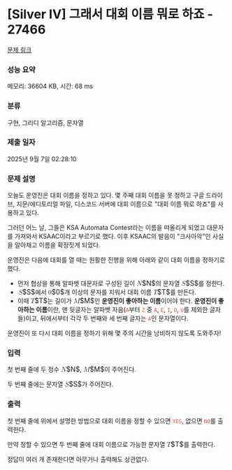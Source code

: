 # [Silver IV] 그래서 대회 이름 뭐로 하죠 - 27466 

[문제 링크](https://www.acmicpc.net/problem/27466) 

### 성능 요약

메모리: 36604 KB, 시간: 68 ms

### 분류

구현, 그리디 알고리즘, 문자열

### 제출 일자

2025년 9월 7일 02:28:10

### 문제 설명

<p>오늘도 운영진은 대회 이름을 정하고 있다. 몇 주째 대회 이름을 못 정하고 구글 드라이브, 지문/에디토리얼 파일, 디스코드 서버에 대회 이름으로 "대회 이름 뭐로 하죠"를 사용하고 있다.</p>

<p>그러던 어느 날, 그들은 KSA Automata Contest라는 이름을 떠올리게 되었고 대문자를 가져와서 KSAAC이라고 부르기로 했다. 이후 KSAAC의 발음이 "크사아악"인 사실을 알아채고 이름을 확정짓게 되었다.</p>

<p>운영진은 다음에 대회를 열 때는 원활한 진행을 위해 아래와 같이 대회 이름을 정하기로 했다.</p>

<ul>
	<li>먼저 협상을 통해 알파벳 대문자로 구성된 길이 <mjx-container class="MathJax" jax="CHTML" style="font-size: 109%; position: relative;"><mjx-math class="MJX-TEX" aria-hidden="true"><mjx-mi class="mjx-i"><mjx-c class="mjx-c1D441 TEX-I"></mjx-c></mjx-mi></mjx-math><mjx-assistive-mml unselectable="on" display="inline"><math xmlns="http://www.w3.org/1998/Math/MathML"><mi>N</mi></math></mjx-assistive-mml><span aria-hidden="true" class="no-mathjax mjx-copytext">$N$</span></mjx-container>의 문자열 <mjx-container class="MathJax" jax="CHTML" style="font-size: 109%; position: relative;"><mjx-math class="MJX-TEX" aria-hidden="true"><mjx-mi class="mjx-i"><mjx-c class="mjx-c1D446 TEX-I"></mjx-c></mjx-mi></mjx-math><mjx-assistive-mml unselectable="on" display="inline"><math xmlns="http://www.w3.org/1998/Math/MathML"><mi>S</mi></math></mjx-assistive-mml><span aria-hidden="true" class="no-mathjax mjx-copytext">$S$</span></mjx-container>를 정한다.</li>
	<li><mjx-container class="MathJax" jax="CHTML" style="font-size: 109%; position: relative;"> <mjx-math class="MJX-TEX" aria-hidden="true"><mjx-mi class="mjx-i"><mjx-c class="mjx-c1D446 TEX-I"></mjx-c></mjx-mi></mjx-math><mjx-assistive-mml unselectable="on" display="inline"><math xmlns="http://www.w3.org/1998/Math/MathML"><mi>S</mi></math></mjx-assistive-mml><span aria-hidden="true" class="no-mathjax mjx-copytext">$S$</span></mjx-container>에서 <mjx-container class="MathJax" jax="CHTML" style="font-size: 109%; position: relative;"><mjx-math class="MJX-TEX" aria-hidden="true"><mjx-mn class="mjx-n"><mjx-c class="mjx-c30"></mjx-c></mjx-mn></mjx-math><mjx-assistive-mml unselectable="on" display="inline"><math xmlns="http://www.w3.org/1998/Math/MathML"><mn>0</mn></math></mjx-assistive-mml><span aria-hidden="true" class="no-mathjax mjx-copytext">$0$</span></mjx-container>개 이상의 문자를 지워서 대회 이름 <mjx-container class="MathJax" jax="CHTML" style="font-size: 109%; position: relative;"><mjx-math class="MJX-TEX" aria-hidden="true"><mjx-mi class="mjx-i"><mjx-c class="mjx-c1D447 TEX-I"></mjx-c></mjx-mi></mjx-math><mjx-assistive-mml unselectable="on" display="inline"><math xmlns="http://www.w3.org/1998/Math/MathML"><mi>T</mi></math></mjx-assistive-mml><span aria-hidden="true" class="no-mathjax mjx-copytext">$T$</span></mjx-container>를 만든다.</li>
	<li>이때 <mjx-container class="MathJax" jax="CHTML" style="font-size: 109%; position: relative;"><mjx-math class="MJX-TEX" aria-hidden="true"><mjx-mi class="mjx-i"><mjx-c class="mjx-c1D447 TEX-I"></mjx-c></mjx-mi></mjx-math><mjx-assistive-mml unselectable="on" display="inline"><math xmlns="http://www.w3.org/1998/Math/MathML"><mi>T</mi></math></mjx-assistive-mml><span aria-hidden="true" class="no-mathjax mjx-copytext">$T$</span></mjx-container>는 길이가 <mjx-container class="MathJax" jax="CHTML" style="font-size: 109%; position: relative;"><mjx-math class="MJX-TEX" aria-hidden="true"><mjx-mi class="mjx-i"><mjx-c class="mjx-c1D440 TEX-I"></mjx-c></mjx-mi></mjx-math><mjx-assistive-mml unselectable="on" display="inline"><math xmlns="http://www.w3.org/1998/Math/MathML"><mi>M</mi></math></mjx-assistive-mml><span aria-hidden="true" class="no-mathjax mjx-copytext">$M$</span></mjx-container>인 <strong>운영진이 좋아하는 이름</strong>이어야 한다. <strong>운영진이 좋아하는 이름</strong>이란, 맨 뒷글자는 알파벳 자음(<code><span style="color:#e74c3c;">A</span></code>부터 <code><span style="color:#e74c3c;">Z</span></code> 중 <code><span style="color:#e74c3c;">A</span></code>, <code><span style="color:#e74c3c;">E</span></code>, <code><span style="color:#e74c3c;">I</span></code>, <code><span style="color:#e74c3c;">O</span></code>, <code><span style="color:#e74c3c;">U</span></code>를 제외한 글자들)이고, 뒤에서부터 각각 두 번째와 세 번째 글자는 <code><span style="color:#e74c3c;">A</span></code>인 문자열이다.</li>
</ul>

<p>운영진이 또 다시 대회 이름을 정하기 위해 몇 주의 시간을 낭비하지 않도록 도와주자!</p>

### 입력 

 <p>첫 번째 줄에 두 정수 <mjx-container class="MathJax" jax="CHTML" style="font-size: 109%; position: relative;"><mjx-math class="MJX-TEX" aria-hidden="true"><mjx-mi class="mjx-i"><mjx-c class="mjx-c1D441 TEX-I"></mjx-c></mjx-mi></mjx-math><mjx-assistive-mml unselectable="on" display="inline"><math xmlns="http://www.w3.org/1998/Math/MathML"><mi>N</mi></math></mjx-assistive-mml><span aria-hidden="true" class="no-mathjax mjx-copytext">$N$</span></mjx-container>, <mjx-container class="MathJax" jax="CHTML" style="font-size: 109%; position: relative;"><mjx-math class="MJX-TEX" aria-hidden="true"><mjx-mi class="mjx-i"><mjx-c class="mjx-c1D440 TEX-I"></mjx-c></mjx-mi></mjx-math><mjx-assistive-mml unselectable="on" display="inline"><math xmlns="http://www.w3.org/1998/Math/MathML"><mi>M</mi></math></mjx-assistive-mml><span aria-hidden="true" class="no-mathjax mjx-copytext">$M$</span></mjx-container>이 주어진다.</p>

<p>두 번째 줄에는 문자열 <mjx-container class="MathJax" jax="CHTML" style="font-size: 109%; position: relative;"><mjx-math class="MJX-TEX" aria-hidden="true"><mjx-mi class="mjx-i"><mjx-c class="mjx-c1D446 TEX-I"></mjx-c></mjx-mi></mjx-math><mjx-assistive-mml unselectable="on" display="inline"><math xmlns="http://www.w3.org/1998/Math/MathML"><mi>S</mi></math></mjx-assistive-mml><span aria-hidden="true" class="no-mathjax mjx-copytext">$S$</span></mjx-container>가 주어진다.</p>

### 출력 

 <p>첫 번째 줄에 위에서 설명한 방법으로 대회 이름을 정할 수 있으면 <code><span style="color:#e74c3c;">YES</span></code>, 없으면 <code><span style="color:#e74c3c;">NO</span></code>를 출력한다.</p>

<p>만약 정할 수 있으면 두 번째 줄에 대회 이름으로 가능한 문자열 <mjx-container class="MathJax" jax="CHTML" style="font-size: 109%; position: relative;"><mjx-math class="MJX-TEX" aria-hidden="true"><mjx-mi class="mjx-i"><mjx-c class="mjx-c1D447 TEX-I"></mjx-c></mjx-mi></mjx-math><mjx-assistive-mml unselectable="on" display="inline"><math xmlns="http://www.w3.org/1998/Math/MathML"><mi>T</mi></math></mjx-assistive-mml><span aria-hidden="true" class="no-mathjax mjx-copytext">$T$</span></mjx-container>를 출력한다.</p>

<p>정답이 여러 개 존재한다면 아무거나 출력해도 상관없다.</p>

